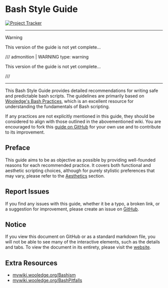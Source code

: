 # Bash Style Guide

[![Project Tracker](https://img.shields.io/badge/repo%20status-Project%20Tracker-lightgrey)](https://wiki.hthompson.dev/en/project-tracker)

---

> [!WARNING]
> This version of the guide is not yet complete...

/// admonition | WARNING
    type: warning

This version of the guide is not yet complete...

///

---

This Bash Style Guide provides detailed recommendations for writing safe and predictable bash scripts. The guidelines are primarily based on [Wooledge's Bash Practices](http://mywiki.wooledge.org/BashGuide/Practices), which is an excellent resource for understanding the fundamentals of Bash scripting.

If any practices are not explicitly mentioned in this guide, they should be considered to align with those outlined in the abovementioned wiki. You are encouraged to fork this [guide on GitHub](https://github.com/StrangeRanger/bash-style-guide) for your own use and to contribute to its improvement.

## Preface

This guide aims to be as objective as possible by providing well-founded reasons for each recommended practice. It covers both functional and aesthetic scripting choices, although for purely stylistic preferences that may vary, please refer to the [Aesthetics](guidelines/aesthetics.md) section.

## Report Issues

If you find any issues with this guide, whether it be a typo, a broken link, or a suggestion for improvement, please create an issue on [GitHub](https://github.com/StrangeRanger/bash-style-guide/issues).

## Notice

If you view this document on GitHub or as a standard markdown file, you will not be able to see many of the interactive elements, such as the details and tabs. To view the document in its entirety, please visit the [website](https://bsg.hthompson.dev).

## Extra Resources

- [mywiki.wooledge.org/Bashism](https://mywiki.wooledge.org/Bashism)
- [mywiki.wooledge.org/BashPitfalls](https://mywiki.wooledge.org/BashPitfalls)
